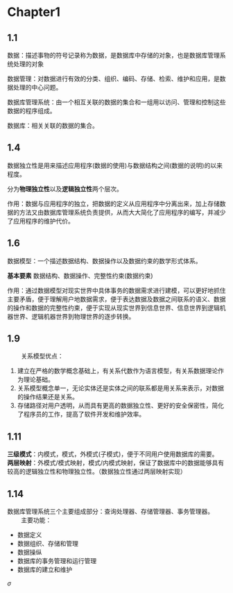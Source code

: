 # Chapter1
## 1.1
数据：描述事物的符号记录称为数据，是数据库中存储的对象，也是数据库管理系统处理的对象

数据管理：对数据进行有效的分类、组织、编码、存储、检索、维护和应用，是数据处理的中心问题。

数据库管理系统：由一个相互关联的数据的集合和一组用以访问、管理和控制这些数据的程序组成。

数据库：相关关联的数据的集合。

## 1.4
数据独立性是用来描述应用程序(数据的使用)与数据结构之间(数据的说明)的以来程度。

分为**物理独立性**以及**逻辑独立性**两个层次。

作用：数据与应用程序的独立，把数据的定义从应用程序中分离出来，加上存储数据的方法又由数据库管理系统负责提供，从而大大简化了应用程序的编写，并减少了应用程序的维护代价。

## 1.6
数据模型：一个描述数据结构、数据操作以及数据约束的数学形式体系。

**基本要素** 数据结构、数据操作、完整性约束(数据约束)

作用：通过数据模型对现实世界中具体事务的数据需求进行建模，可以更好地抓住主要矛盾，便于理解用户地数据需求，便于表达数据及数据之间联系的语义、数据的操作和数据的完整性约束，便于实现从现实世界到信息世界、信息世界到逻辑机器世界、逻辑机器世界到物理世界的逐步转换。

## 1.9
$\qquad$关系模型优点：
1. 建立在严格的数学概念基础上，有关系代数作为语言模型，有关系数据理论作为理论基础。
2. 关系模型概念单一，无论实体还是实体之间的联系都是用关系来表示，对数据的操作结果还是关系。
3. 存储路径对用户透明，从而具有更高的数据独立性、更好的安全保密性，简化了程序员的工作，提高了软件开发和维护效率。

## 1.11
**三级模式**：内模式，模式，外模式(子模式)，便于不同用户使用数据库的需要。  
**两层映射**：外模式/模式映射，模式/内模式映射，保证了数据库中的数据能够具有较高的逻辑独立性和物理独立性。（数据独立性通过两层映射实现）

## 1.14
数据库管理系统三个主要组成部分：查询处理器、存储管理器、事务管理器。  
$\qquad$主要功能：
+ 数据定义
+ 数据组织、存储和管理
+ 数据操纵
+ 数据库的事务管理和运行管理
+ 数据库的建立和维护

$\sigma$